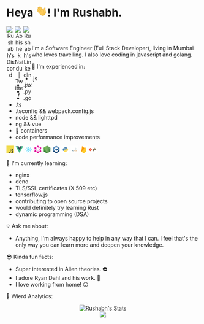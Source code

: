 # Heya <img src="https://github.com/ABSphreak/ABSphreak/blob/master/gifs/Hi.gif" width="30px">! I'm Rushabh.

<p align="center">
  <a href="https://discord.gg/2MxTJt7Y">
    <img align="left" alt="Rushabh's Discord" width="22px" src="https://raw.githubusercontent.com/peterthehan/peterthehan/master/assets/discord.svg" />
  </a>
  <a href="https://twitter.com/Rushabh_Wadkar">
    <img align="left" alt="Abhishek Naidu | Twitter" width="22px" src="https://raw.githubusercontent.com/peterthehan/peterthehan/master/assets/twitter.svg" />
  </a>
  <a href="https://linkedin.com/in/rushabh-wadkar">
    <img align="left" alt="Rushabh's LinkedIn" width="22px" src="https://raw.githubusercontent.com/peterthehan/peterthehan/master/assets/linkedin.svg" />
  </a>
 </p>
<br><br>

I'm a Software Engineer (Full Stack Developer), living in Mumbai who loves travelling. I also love coding in javascript and golang.


🧰  I'm experienced in:
- .js
- .jsx
- .py
- .go
- .ts
- .tsconfig && webpack.config.js
- node && lighttpd
- ng && vue
- 🐳 containers
- code performance improvements


<code><img height="20" src="https://raw.githubusercontent.com/github/explore/80688e429a7d4ef2fca1e82350fe8e3517d3494d/topics/javascript/javascript.png"></code>
<code><img height="20" src="https://raw.githubusercontent.com/github/explore/80688e429a7d4ef2fca1e82350fe8e3517d3494d/topics/vue/vue.png"></code>
<code><img height="20" src="https://raw.githubusercontent.com/github/explore/80688e429a7d4ef2fca1e82350fe8e3517d3494d/topics/react/react.png"></code>
<code><img height="20" src="https://raw.githubusercontent.com/github/explore/5c058a388828bb5fde0bcafd4bc867b5bb3f26f3/topics/graphql/graphql.png"></code>
<code><img height="20" src="https://raw.githubusercontent.com/github/explore/80688e429a7d4ef2fca1e82350fe8e3517d3494d/topics/nodejs/nodejs.png"></code>
<code><img height="20" src="https://raw.githubusercontent.com/github/explore/80688e429a7d4ef2fca1e82350fe8e3517d3494d/topics/cpp/cpp.png"></code>
<code><img height="20" src="https://raw.githubusercontent.com/github/explore/80688e429a7d4ef2fca1e82350fe8e3517d3494d/topics/python/python.png"></code>
<code><img height="20" src="https://raw.githubusercontent.com/github/explore/80688e429a7d4ef2fca1e82350fe8e3517d3494d/topics/mysql/mysql.png"></code>
<code><img height="20" src="https://raw.githubusercontent.com/github/explore/80688e429a7d4ef2fca1e82350fe8e3517d3494d/topics/firebase/firebase.png"></code>
<code><img height="20" src="https://raw.githubusercontent.com/github/explore/80688e429a7d4ef2fca1e82350fe8e3517d3494d/topics/git/git.png"></code>

🏣 I'm currently learning:
- nginx
- deno
- TLS/SSL certificates (X.509 etc)
- tensorflow.js
- contributing to open source projects
- would definitely try learning Rust
- dynamic programming (DSA)

💡 Ask me about:
- Anything, I'm always happy to help in any way that I can. I feel that's the only way you can learn more and deepen your knowledge.

😎 Kinda fun facts:
- Super interested in Alien theories. 👽
- I adore Ryan Dahl and his work. 🙈
- I love working from home! 😛

🥴 Wierd Analytics:

<p align="center">
  <a href="https://github.com/rushabh-wadkar" class="rich-diff-level-one">
    <img src="https://github-readme-stats.vercel.app/api?username=rushabh-wadkar&theme=merko&show_icons=true&include_all_commits=true&count_private=true" alt="Rushabh's Stats" >
  </a>
  <br>
  <a href="https://github.com/rushabh-wadkar">
    <img src="https://komarev.com/ghpvc/?username=rushabh-wadkar">
  </a>
</p>

